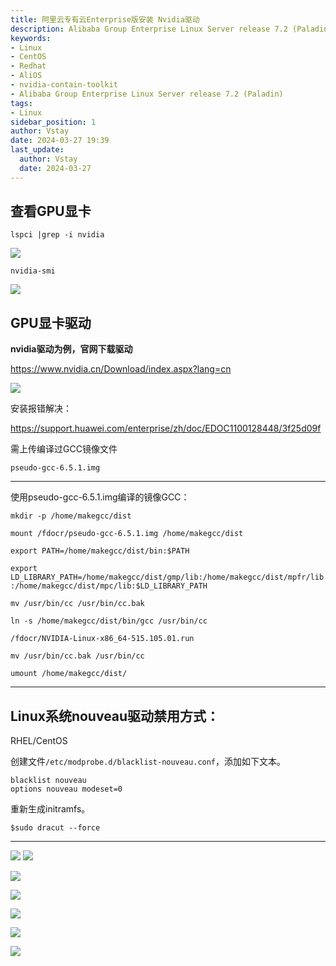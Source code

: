 ```yaml
---
title: 阿里云专有云Enterprise版安装 Nvidia驱动
description: Alibaba Group Enterprise Linux Server release 7.2 (Paladin) 安装 Nvidia驱动
keywords:
- Linux
- CentOS
- Redhat
- AliOS
- nvidia-contain-toolkit
- Alibaba Group Enterprise Linux Server release 7.2 (Paladin)
tags:
- Linux
sidebar_position: 1
author: Vstay
date: 2024-03-27 19:39
last_update:
  author: Vstay
  date: 2024-03-27
---
```

## 查看GPU显卡

`lspci |grep -i nvidia`

![](https://cdn.jsdelivr.net/gh/Vstay97/Img_storage@main/blog/2024/Ali%E4%BC%81%E4%B8%9A%E7%89%88%E6%9C%8D%E5%8A%A1%E5%99%A8%E5%AE%89%E8%A3%85Nvidia%E9%A9%B1%E5%8A%A8/202403271954268.png)

`nvidia-smi`

![](https://cdn.jsdelivr.net/gh/Vstay97/Img_storage@main/blog/2024/Ali%E4%BC%81%E4%B8%9A%E7%89%88%E6%9C%8D%E5%8A%A1%E5%99%A8%E5%AE%89%E8%A3%85Nvidia%E9%A9%B1%E5%8A%A8/202403271954269.png)
## GPU显卡驱动

**nvidia驱动为例，官网下载驱动**

https://www.nvidia.cn/Download/index.aspx?lang=cn

![](https://cdn.jsdelivr.net/gh/Vstay97/Img_storage@main/blog/2024/Ali%E4%BC%81%E4%B8%9A%E7%89%88%E6%9C%8D%E5%8A%A1%E5%99%A8%E5%AE%89%E8%A3%85Nvidia%E9%A9%B1%E5%8A%A8/202403271954270.png)

安装报错解决：

https://support.huawei.com/enterprise/zh/doc/EDOC1100128448/3f25d09f

需上传编译过GCC镜像文件

`pseudo-gcc-6.5.1.img`

--------------------------------------------------------------------------

使用pseudo-gcc-6.5.1.img编译的镜像GCC：

`mkdir -p /home/makegcc/dist`

`mount /fdocr/pseudo-gcc-6.5.1.img /home/makegcc/dist`

`export PATH=/home/makegcc/dist/bin:$PATH`

`export LD_LIBRARY_PATH=/home/makegcc/dist/gmp/lib:/home/makegcc/dist/mpfr/lib:/home/makegcc/dist/mpc/lib:$LD_LIBRARY_PATH`

`mv /usr/bin/cc /usr/bin/cc.bak`

`ln -s /home/makegcc/dist/bin/gcc /usr/bin/cc`


`/fdocr/NVIDIA-Linux-x86_64-515.105.01.run`

`mv /usr/bin/cc.bak /usr/bin/cc`

`umount /home/makegcc/dist/`

---------------------------------------------------------------------------

## Linux系统nouveau驱动禁用方式：

RHEL/CentOS

创建文件`/etc/modprobe.d/blacklist-nouveau.conf`，添加如下文本。

```
blacklist nouveau
options nouveau modeset=0
```

重新生成initramfs。

`$sudo dracut --force`

---------------------------------------------------------------------------
![](https://cdn.jsdelivr.net/gh/Vstay97/Img_storage@main/blog/2024/Ali%E4%BC%81%E4%B8%9A%E7%89%88%E6%9C%8D%E5%8A%A1%E5%99%A8%E5%AE%89%E8%A3%85Nvidia%E9%A9%B1%E5%8A%A8/202403271954271.png)
![](https://cdn.jsdelivr.net/gh/Vstay97/Img_storage@main/blog/2024/Ali%E4%BC%81%E4%B8%9A%E7%89%88%E6%9C%8D%E5%8A%A1%E5%99%A8%E5%AE%89%E8%A3%85Nvidia%E9%A9%B1%E5%8A%A8/202403271954272.png)

![](https://cdn.jsdelivr.net/gh/Vstay97/Img_storage@main/blog/2024/Ali%E4%BC%81%E4%B8%9A%E7%89%88%E6%9C%8D%E5%8A%A1%E5%99%A8%E5%AE%89%E8%A3%85Nvidia%E9%A9%B1%E5%8A%A8/202403271954273.png)

![](https://cdn.jsdelivr.net/gh/Vstay97/Img_storage@main/blog/2024/Ali%E4%BC%81%E4%B8%9A%E7%89%88%E6%9C%8D%E5%8A%A1%E5%99%A8%E5%AE%89%E8%A3%85Nvidia%E9%A9%B1%E5%8A%A8/202403271954274.png)

![](https://cdn.jsdelivr.net/gh/Vstay97/Img_storage@main/blog/2024/Ali%E4%BC%81%E4%B8%9A%E7%89%88%E6%9C%8D%E5%8A%A1%E5%99%A8%E5%AE%89%E8%A3%85Nvidia%E9%A9%B1%E5%8A%A8/202403271954275.png)

![](https://cdn.jsdelivr.net/gh/Vstay97/Img_storage@main/blog/2024/Ali%E4%BC%81%E4%B8%9A%E7%89%88%E6%9C%8D%E5%8A%A1%E5%99%A8%E5%AE%89%E8%A3%85Nvidia%E9%A9%B1%E5%8A%A8/202403271954276.png)

![](https://cdn.jsdelivr.net/gh/Vstay97/Img_storage@main/blog/2024/Ali%E4%BC%81%E4%B8%9A%E7%89%88%E6%9C%8D%E5%8A%A1%E5%99%A8%E5%AE%89%E8%A3%85Nvidia%E9%A9%B1%E5%8A%A8/202403271954277.png)
